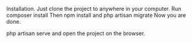 Installation.
Just clone the project to anywhere in your computer. Run composer install
Then npm install
and php artisan migrate
Now you are done.

php artisan serve and open the project on the browser.
